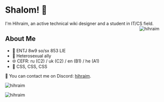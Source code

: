 # Shalom! 👋
<p>I'm Hihraim, an active technical wiki designer and a student in IT/CS field. <img align="right" src="https://komarev.com/ghpvc/?username=hihraim04&label=Profile%20views&color=0e75b6&style=flat" alt="hihraim" /></p>

## About Me
- 🌟 ENTJ 8w9 so/sx 853 LIE
- 🎸 Heterosexual ally
- 🌐 CEFR: ru (C2) / uk (C2) / en (B1) / he (A1)
- 🥵 CSS, CSS, CSS

💬 You can contact me on Discord: [hihraim](https://discord.com/users/428596508271575040).

<p>&nbsp;<img align="left" src="https://github-readme-stats.vercel.app/api?username=hihraim&show_icons=true&theme=dark&locale=en" alt="hihraim" /></p>
<p><img align="center" src="https://github-readme-stats.vercel.app/api/top-langs?username=hihraim&show_icons=true&theme=dark&locale=en&layout=compact" alt="hihraim" /></p>
